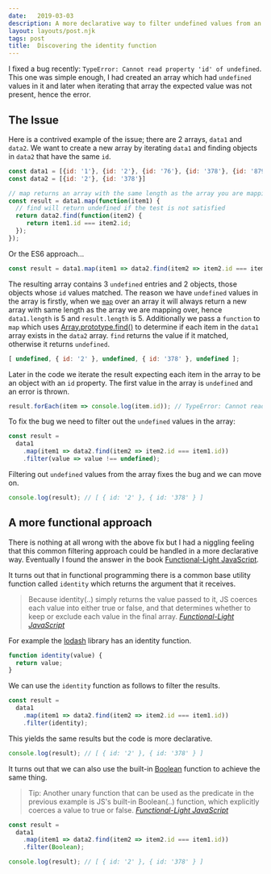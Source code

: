 ```yaml
---
date:   2019-03-03
description: A more declarative way to filter undefined values from an array in JavaScript using the identity function
layout: layouts/post.njk
tags: post
title:  Discovering the identity function
---
```


I fixed a bug recently: `TypeError: Cannot read property 'id' of undefined`. This one was simple enough, I had created an array which had `undefined` values in it and later when iterating that array the expected value was not present, hence the error.

## The Issue

Here is a contrived example of the issue; there are 2 arrays, `data1` and `data2`. We want to create a new array by iterating `data1` and finding objects in `data2` that have the same `id`.

```js
const data1 = [{id: '1'}, {id: '2'}, {id: '76'}, {id: '378'}, {id: '879'}]
const data2 = [{id: '2'}, {id: '378'}]

// map returns an array with the same length as the array you are mapping over
const result = data1.map(function(item1) {
  // find will return undefined if the test is not satisfied
  return data2.find(function(item2) {
     return item1.id === item2.id;
  });
});
```

Or the ES6 approach...

```js
const result = data1.map(item1 => data2.find(item2 => item2.id === item1.id));
```

The resulting array contains 3 `undefined` entries and 2 objects, those objects whose `id` values matched. The reason we have `undefined` values in the array is firstly, when we [`map`](https://developer.mozilla.org/en-US/docs/Web/JavaScript/Reference/Global_Objects/Array/map) over an array it will always return a new array with same length as the array we are mapping over, hence `data1.length` is 5 and `result.length` is 5. Additionally we pass a `function` to `map` which uses [Array.prototype.find()](https://developer.mozilla.org/en-US/docs/Web/JavaScript/Reference/Global_Objects/Array/find) to determine if each item in the `data1` array exists in the `data2` array. `find` returns the value if it matched, otherwise it returns `undefined`.

```js
[ undefined, { id: '2' }, undefined, { id: '378' }, undefined ];
```

Later in the code we iterate the result expecting each item in the array to be an object with an `id` property. The first value in the array is `undefined` and an error is thrown.

```js
result.forEach(item => console.log(item.id)); // TypeError: Cannot read property 'id' of undefined
```

To fix the bug we need to filter out the `undefined` values in the array:

```js
const result =
  data1
    .map(item1 => data2.find(item2 => item2.id === item1.id))
    .filter(value => value !== undefined);
```

Filtering out `undefined` values from the array fixes the bug and we can move on.

```js
console.log(result); // [ { id: '2' }, { id: '378' } ]
```

## A more functional approach

There is nothing at all wrong with the above fix but I had a niggling feeling that this common filtering approach could be handled in a more declarative way. Eventually I found the answer in the book [Functional-Light JavaScript](https://github.com/getify/Functional-Light-JS/blob/master/manuscript/ch3.md/#one-on-one).

It turns out that in functional programming there is a common base utility function called `identity` which returns the argument that it receives.

> Because identity(..) simply returns the value passed to it, JS coerces each value into either true or false, and that determines whether to keep or exclude each value in the final array.
<cite>[Functional-Light JavaScript](https://github.com/getify/Functional-Light-JS/blob/master/manuscript/ch3.md/#one-on-one)</cite>

For example the [lodash](https://lodash.com/docs/#identity) library has an identity function.

```js
function identity(value) {
  return value;
}
```

We can use the `identity` function as follows to filter the results.

```js
const result =
  data1
    .map(item1 => data2.find(item2 => item2.id === item1.id))
    .filter(identity);
```

This yields the same results but the code is more declarative.

```js
console.log(result); // [ { id: '2' }, { id: '378' } ]
```

It turns out that we can also use the built-in [Boolean](https://developer.mozilla.org/en-US/docs/Web/JavaScript/Reference/Global_Objects/Boolean) function to achieve the same thing.

> Tip: Another unary function that can be used as the predicate in the previous example is JS's built-in Boolean(..) function, which explicitly coerces a value to true or false.
<cite>[Functional-Light JavaScript](https://github.com/getify/Functional-Light-JS/blob/master/manuscript/ch3.md/#one-on-one)</cite>

```js
const result =
  data1
    .map(item1 => data2.find(item2 => item2.id === item1.id))
    .filter(Boolean);

console.log(result); // [ { id: '2' }, { id: '378' } ]
```
